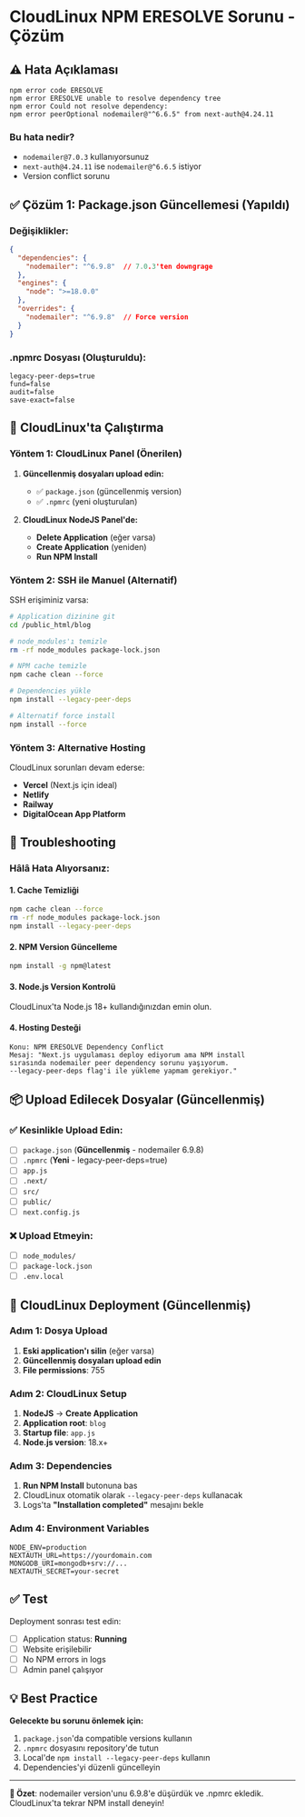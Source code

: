 # CloudLinux NPM ERESOLVE Sorunu - Çözüm

## ⚠️ Hata Açıklaması

```
npm error code ERESOLVE
npm error ERESOLVE unable to resolve dependency tree
npm error Could not resolve dependency:
npm error peerOptional nodemailer@"^6.6.5" from next-auth@4.24.11
```

### Bu hata nedir?
- `nodemailer@7.0.3` kullanıyorsunuz
- `next-auth@4.24.11` ise `nodemailer@^6.6.5` istiyor
- Version conflict sorunu

## ✅ Çözüm 1: Package.json Güncellemesi (Yapıldı)

### Değişiklikler:
```json
{
  "dependencies": {
    "nodemailer": "^6.9.8"  // 7.0.3'ten downgrage
  },
  "engines": {
    "node": ">=18.0.0"
  },
  "overrides": {
    "nodemailer": "^6.9.8"  // Force version
  }
}
```

### .npmrc Dosyası (Oluşturuldu):
```
legacy-peer-deps=true
fund=false
audit=false
save-exact=false
```

## 🚀 CloudLinux'ta Çalıştırma

### Yöntem 1: CloudLinux Panel (Önerilen)
1. **Güncellenmiş dosyaları upload edin:**
   - ✅ `package.json` (güncellenmiş version)
   - ✅ `.npmrc` (yeni oluşturulan)

2. **CloudLinux NodeJS Panel'de:**
   - **Delete Application** (eğer varsa)
   - **Create Application** (yeniden)
   - **Run NPM Install**

### Yöntem 2: SSH ile Manuel (Alternatif)
SSH erişiminiz varsa:

```bash
# Application dizinine git
cd /public_html/blog

# node_modules'ı temizle
rm -rf node_modules package-lock.json

# NPM cache temizle
npm cache clean --force

# Dependencies yükle
npm install --legacy-peer-deps

# Alternatif force install
npm install --force
```

### Yöntem 3: Alternative Hosting
CloudLinux sorunları devam ederse:
- **Vercel** (Next.js için ideal)
- **Netlify**
- **Railway** 
- **DigitalOcean App Platform**

## 🔧 Troubleshooting

### Hâlâ Hata Alıyorsanız:

#### 1. Cache Temizliği
```bash
npm cache clean --force
rm -rf node_modules package-lock.json
npm install --legacy-peer-deps
```

#### 2. NPM Version Güncelleme
```bash
npm install -g npm@latest
```

#### 3. Node.js Version Kontrolü
CloudLinux'ta Node.js 18+ kullandığınızdan emin olun.

#### 4. Hosting Desteği
```
Konu: NPM ERESOLVE Dependency Conflict
Mesaj: "Next.js uygulaması deploy ediyorum ama NPM install 
sırasında nodemailer peer dependency sorunu yaşıyorum. 
--legacy-peer-deps flag'i ile yükleme yapmam gerekiyor."
```

## 📦 Upload Edilecek Dosyalar (Güncellenmiş)

### ✅ Kesinlikle Upload Edin:
- [ ] `package.json` (**Güncellenmiş** - nodemailer 6.9.8)
- [ ] `.npmrc` (**Yeni** - legacy-peer-deps=true)
- [ ] `app.js`
- [ ] `.next/`
- [ ] `src/`
- [ ] `public/`
- [ ] `next.config.js`

### ❌ Upload Etmeyin:
- [ ] `node_modules/`
- [ ] `package-lock.json`
- [ ] `.env.local`

## 🎯 CloudLinux Deployment (Güncellenmiş)

### Adım 1: Dosya Upload
1. **Eski application'ı silin** (eğer varsa)
2. **Güncellenmiş dosyaları upload edin**
3. **File permissions**: 755

### Adım 2: CloudLinux Setup
1. **NodeJS** → **Create Application**
2. **Application root**: `blog`
3. **Startup file**: `app.js`
4. **Node.js version**: 18.x+

### Adım 3: Dependencies
1. **Run NPM Install** butonuna bas
2. CloudLinux otomatik olarak `--legacy-peer-deps` kullanacak
3. Logs'ta **"Installation completed"** mesajını bekle

### Adım 4: Environment Variables
```
NODE_ENV=production
NEXTAUTH_URL=https://yourdomain.com
MONGODB_URI=mongodb+srv://...
NEXTAUTH_SECRET=your-secret
```

## ✅ Test

Deployment sonrası test edin:
- [ ] Application status: **Running**
- [ ] Website erişilebilir
- [ ] No NPM errors in logs
- [ ] Admin panel çalışıyor

## 💡 Best Practice

**Gelecekte bu sorunu önlemek için:**
1. `package.json`'da compatible versions kullanın
2. `.npmrc` dosyasını repository'de tutun
3. Local'de `npm install --legacy-peer-deps` kullanın
4. Dependencies'yi düzenli güncelleyin

---

**🎯 Özet**: nodemailer version'unu 6.9.8'e düşürdük ve .npmrc ekledik. CloudLinux'ta tekrar NPM install deneyin! 
